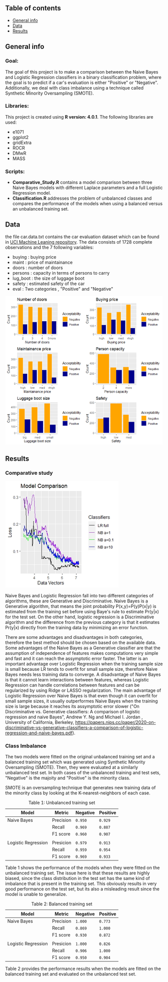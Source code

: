 ## Table of contents
* [General info](#general-info)
* [Data](#data)
* [Results](#results)

## General info
### Goal:
The goal of this project is to make a comparison between the Naive Bayes and Logistic Regression classifiers in a binary classification problem, where the goal is to predict if a car's evaluation is either "Positive" or "Negative". Additionally, we deal with class imbalance using a technique called Synthetic Minority Oversampling (SMOTE). 

### Libraries:
This project is created using **R version: 4.0.1**. The following libraries are used:

- e1071
- ggplot2
- gridExtra
- ROCR
- DMwR
- MASS


### Scripts:
* **Comparative_Study.R** contains a model comparison between three Naive Bayes models with different Laplace parameters and a full Logistic Regression model. 
* **Classification.R** addresses the problem of unbalanced classes and compares the performance of the models when using a balanced versus an unbalanced training set.

## Data
the file car.data.txt contains the car evaluation dataset which can be found in [UCI Machine Leaning repository](https://archive.ics.uci.edu/ml/datasets/car+evaluation). The data consists of 1728 complete observations and the 7 following variables:

- buying : buying price 
- maint : price of maintainance
- doors : number of doors
- persons : capacity in terms of persons to carry
- lug_boot : the size of luggage boot
- safety : estimated safety of the car
- eval : Two categories , "Positive" and "Negative"

![Explore.jpeg](Figures/Explore.jpeg)

## Results

### Comparative study
![Coparison.jpeg](Figures/Comparison.jpeg)

Naive Bayes and Logistic Regression fall into two different categories of algorithms, these are Generative and Discriminative. Naive Bayes is a Generative algorithm, that means the joint probability P(x,y)=P(y)P(x|y) 
is estimated from the training set before using Baye's rule to estimate Pr(y|x) for the test set. On the other hand, logistic regression is a Discriminative algorithm and the difference from the previous category is that it estimates Pr(y|x) directly from the training data by minimizing an error function. 

There are some advantages and disadvantages in both categories, therefore the best method should be chosen based on the available data. Some advantages of the Naive Bayes as a Generative classifier are that the assumption of independence of features makes computations very simple and fast and it can reach the assymptotic error faster. The latter is an important advantage over Logistic Regression when the training sample size is small because LR tends to overfit for small sample size, therefore Naive Bayes needs less training data to converge. A disadvantage of Naive Bayes is that it cannot learn interactions between features, whereas Logistic Regression can handle correlations between features and can be regularized by using Ridge or LASSO regularization. The main advantage of Logistic Regression over Naive Bayes is that even though it can overfit for small sample sizes, it usually outperformes Naive Bayes when the training size is large because it reaches its assymptotic error slower ("On Discriminative vs. Generative classifiers: A comparison of logistic regression and naive Bayes", Andrew Y. Ng and Michael I. Jordan , University of California, Berkeley, https://papers.nips.cc/paper/2020-on-discriminative-vs-generative-classifiers-a-comparison-of-logistic-regression-and-naive-bayes.pdf). 

### Class Imbalance
The two models were fitted on the original unbalanced training set and a balanced training set which was generated using Synthetic Minority Oversampling (SMOTE). Then, they were evaluated at a similarly unbalanced test set. In both cases of the unbalanced training and test sets, "Negative" is the majoity and "Positive" is the minority class.

SMOTE is an oversampling technique that generates new training data of the minority class by looking at the K-nearest-neighbors of each case.

<table>
    <caption>Table 1: Unbalanced training set</caption>
    <thead>
      <tr>
        <th>Model</th>
        <th>Metric</th>
        <th>Negative</th>
        <th>Positive</th>
      </tr>
    </thead>
    <tbody>
        <tr>
            <td>Naive Bayes</td>
            <td>Precision</td>
            <td><code>0.950</code></td>
            <td><code>0.929</code></td>
        </tr>
        <tr>
            <td></td>
            <td>Recall</td>
            <td><code>0.969</code></td>
            <td><code>0.887</code></td>
        <tr>
            <td></td>
            <td>F1 score</td>
            <td><code>0.960</code></td>
            <td><code>0.907</code></td>
        <tr>
            <td></td>
            <td></td>
            <td><code></code></td>
            <td><code></code></td>
        </tr>
        <tr>
            <td>Logistic Regression</td>
            <td>Presicion</td>
            <td><code>0.979</code></td>
            <td><code>0.913</code></td>
        <tr>
            <td></td>
            <td>Recall</td>
            <td><code>0.959</code></td>
            <td><code>0.954</code></td>
        <tr>
            <td></td>
            <td>F1 score</td>
            <td><code>0.969</code></td>
            <td><code>0.933</code></td>
        </tr>
    </tbody>
  </table>

Table 1 shows the performance of the models when they were fitted on the unbalanced training set. The issue here is that these results are highly biased, since the class distribution in the test set has the same kind of imbalance that is present in the training set. This obviously results in very good performance on the test set, but its also a misleading result since the model is unable to generalize. 




<table>
    <caption>Table 2: Balanced training set</caption>
    <thead>
      <tr>
        <th>Model</th>
        <th>Metric</th>
        <th>Negative</th>
        <th>Positive</th>
      </tr>
    </thead>
    <tbody>
        <tr>
            <td>Naive Bayes</td>
            <td>Precision</td>
            <td><code>1.000</code></td>
            <td><code>0.773</code></td>
        </tr>
        <tr>
            <td></td>
            <td>Recall</td>
            <td><code>0.869</code></td>
            <td><code>1.000</code></td>
        <tr>
            <td></td>
            <td>F1 score</td>
            <td><code>0.930</code></td>
            <td><code>0.872</code></td>
        <tr>
            <td></td>
            <td></td>
            <td><code></code></td>
            <td><code></code></td>
        </tr>
        <tr>
            <td>Logistic Regression</td>
            <td>Presicion</td>
            <td><code>1.000</code></td>
            <td><code>0.826</code></td>
        <tr>
            <td></td>
            <td>Recall</td>
            <td><code>0.906</code></td>
            <td><code>1.000</code></td>
        <tr>
            <td></td>
            <td>F1 score</td>
            <td><code>0.950</code></td>
            <td><code>0.904</code></td>
        </tr>
    </tbody>
  </table>

Table 2 provides the performance results when the models are fitted on the balanced training set and evaluated on the unbalanced test set. 